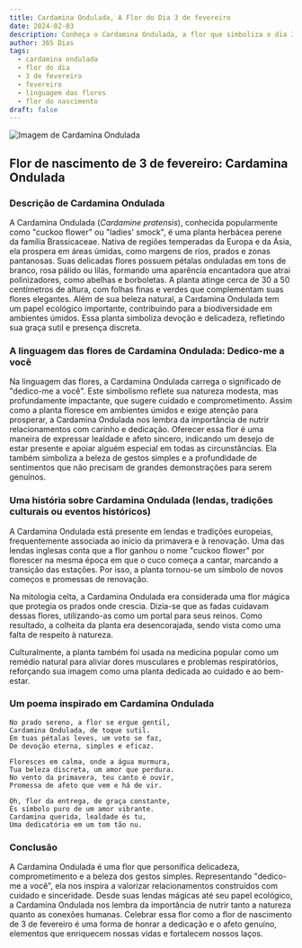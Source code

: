 ```yaml
---
title: Cardamina Ondulada, A Flor do Dia 3 de fevereiro
date: 2024-02-03
description: Conheça o Cardamina Ondulada, a flor que simboliza o dia 3 de fevereiro e seu significado 'Dedico-me a você'. Explore a beleza e o simbolismo desta flor encantadora.
author: 365 Dias
tags:
  - cardamina ondulada
  - flor do dia
  - 3 de fevereiro
  - fevereiro
  - linguagem das flores
  - flor do nascimento
draft: false
---
```


![Imagem de Cardamina Ondulada](https://cdn.pixabay.com/photo/2020/04/13/17/30/cuckoo-5039419_1280.jpg#center)


## Flor de nascimento de 3 de fevereiro: Cardamina Ondulada

### Descrição de Cardamina Ondulada

A Cardamina Ondulada (_Cardamine pratensis_), conhecida popularmente como "cuckoo flower" ou "ladies' smock", é uma planta herbácea perene da família Brassicaceae. Nativa de regiões temperadas da Europa e da Ásia, ela prospera em áreas úmidas, como margens de rios, prados e zonas pantanosas. Suas delicadas flores possuem pétalas onduladas em tons de branco, rosa pálido ou lilás, formando uma aparência encantadora que atrai polinizadores, como abelhas e borboletas. A planta atinge cerca de 30 a 50 centímetros de altura, com folhas finas e verdes que complementam suas flores elegantes. Além de sua beleza natural, a Cardamina Ondulada tem um papel ecológico importante, contribuindo para a biodiversidade em ambientes úmidos. Essa planta simboliza devoção e delicadeza, refletindo sua graça sutil e presença discreta.

### A linguagem das flores de Cardamina Ondulada: Dedico-me a você

Na linguagem das flores, a Cardamina Ondulada carrega o significado de "dedico-me a você". Este simbolismo reflete sua natureza modesta, mas profundamente impactante, que sugere cuidado e comprometimento. Assim como a planta floresce em ambientes úmidos e exige atenção para prosperar, a Cardamina Ondulada nos lembra da importância de nutrir relacionamentos com carinho e dedicação. Oferecer essa flor é uma maneira de expressar lealdade e afeto sincero, indicando um desejo de estar presente e apoiar alguém especial em todas as circunstâncias. Ela também simboliza a beleza de gestos simples e a profundidade de sentimentos que não precisam de grandes demonstrações para serem genuínos.

### Uma história sobre Cardamina Ondulada (lendas, tradições culturais ou eventos históricos)

A Cardamina Ondulada está presente em lendas e tradições europeias, frequentemente associada ao início da primavera e à renovação. Uma das lendas inglesas conta que a flor ganhou o nome "cuckoo flower" por florescer na mesma época em que o cuco começa a cantar, marcando a transição das estações. Por isso, a planta tornou-se um símbolo de novos começos e promessas de renovação.

Na mitologia celta, a Cardamina Ondulada era considerada uma flor mágica que protegia os prados onde crescia. Dizia-se que as fadas cuidavam dessas flores, utilizando-as como um portal para seus reinos. Como resultado, a colheita da planta era desencorajada, sendo vista como uma falta de respeito à natureza.

Culturalmente, a planta também foi usada na medicina popular como um remédio natural para aliviar dores musculares e problemas respiratórios, reforçando sua imagem como uma planta dedicada ao cuidado e ao bem-estar.

### Um poema inspirado em Cardamina Ondulada

```
No prado sereno, a flor se ergue gentil,  
Cardamina Ondulada, de toque sutil.  
Em tuas pétalas leves, um voto se faz,  
De devoção eterna, simples e eficaz.  

Floresces em calma, onde a água murmura,  
Tua beleza discreta, um amor que perdura.  
No vento da primavera, teu canto é ouvir,  
Promessa de afeto que vem e há de vir.  

Oh, flor da entrega, de graça constante,  
És símbolo puro de um amor vibrante.  
Cardamina querida, lealdade és tu,  
Uma dedicatória em um tom tão nu.
```

### Conclusão

A Cardamina Ondulada é uma flor que personifica delicadeza, comprometimento e a beleza dos gestos simples. Representando "dedico-me a você", ela nos inspira a valorizar relacionamentos construídos com cuidado e sinceridade. Desde suas lendas mágicas até seu papel ecológico, a Cardamina Ondulada nos lembra da importância de nutrir tanto a natureza quanto as conexões humanas. Celebrar essa flor como a flor de nascimento de 3 de fevereiro é uma forma de honrar a dedicação e o afeto genuíno, elementos que enriquecem nossas vidas e fortalecem nossos laços.